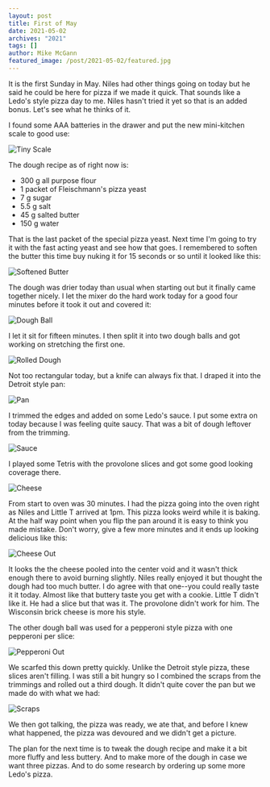```yaml
---
layout: post
title: First of May
date: 2021-05-02
archives: "2021"
tags: []
author: Mike McGann
featured_image: /post/2021-05-02/featured.jpg
---
```


It is the first Sunday in May. Niles had other things going on today but
he said he could be here for pizza if we made it quick. That sounds like
a Ledo's style pizza day to me. Niles hasn't tried it yet so that is an 
added bonus. Let's see what he thinks of it. 

I found some AAA batteries in the drawer and put the new mini-kitchen
scale to good use:

![Tiny Scale](tiny_scale.tn.jpg)

The dough recipe as of right now is:

- 300 g all purpose flour
- 1 packet of Fleischmann's pizza yeast
- 7 g sugar
- 5.5 g salt
- 45 g salted butter
- 150 g water

That is the last packet of the special pizza yeast. Next time I'm going to 
try it with the fast acting yeast and see how that goes. I remembered to
soften the butter this time buy nuking it for 15 seconds or so until it
looked like this:

![Softened Butter](softened_butter.tn.jpg)

The dough was drier today than usual when starting out but it finally came 
together nicely. I let the mixer do the hard work today for a good four 
minutes before it took it out and covered it:

![Dough Ball](dough_ball.tn.jpg)

I let it sit for fifteen minutes. I then split it into two dough balls
and got working on stretching the first one.

![Rolled Dough](rolled_dough.tn.jpg)

Not too rectangular today, but a knife can always fix that. I draped it 
into the Detroit style pan:

![Pan](pan.tn.jpg)

I trimmed the edges and added on some Ledo's sauce. I put some extra on today
because I was feeling quite saucy. That was a bit of dough leftover from 
the trimming. 

![Sauce](sauce.tn.jpg)

I played some Tetris with the provolone slices and got some good looking 
coverage there. 

![Cheese](cheese.tn.jpg)

From start to oven was 30 minutes. I had the pizza going into the oven right
as Niles and Little T arrived at 1pm. This pizza looks weird while
it is baking. At the half way point when you flip the pan around it is easy to 
think you made mistake. Don't worry, give a few more minutes
and it ends up looking delicious like this:

![Cheese Out](cheese_out.tn.jpg)

It looks the the cheese pooled into the center void and it wasn't thick enough
there to avoid burning slightly. Niles really enjoyed it but thought the 
dough had too much butter. I do agree with that one--you could really taste
it it today. Almost like that buttery taste you get with a cookie. 
Little T didn't like it. He had a slice but that was it. The provolone 
didn't work for him. The Wisconsin brick cheese is more his style. 

The other dough ball was used for a pepperoni style pizza with one 
pepperoni per slice:

![Pepperoni Out](pep_out.tn.jpg)

We scarfed this down pretty quickly. Unlike the Detroit style pizza, these
slices aren't filling. I was still a bit hungry so I combined the scraps from 
the trimmings and rolled out a third dough. It didn't quite cover the pan 
but we made do with what we had:

![Scraps](scraps.tn.jpg)

We then got talking, the pizza was ready, we ate that, and before I knew
what happened, the pizza was devoured and we didn't get a picture. 

The plan for the next time is to tweak the dough recipe and make it a bit
more fluffy and less buttery. And to make more of the dough in case we want
three pizzas. And to do some research by ordering up some more Ledo's pizza. 
